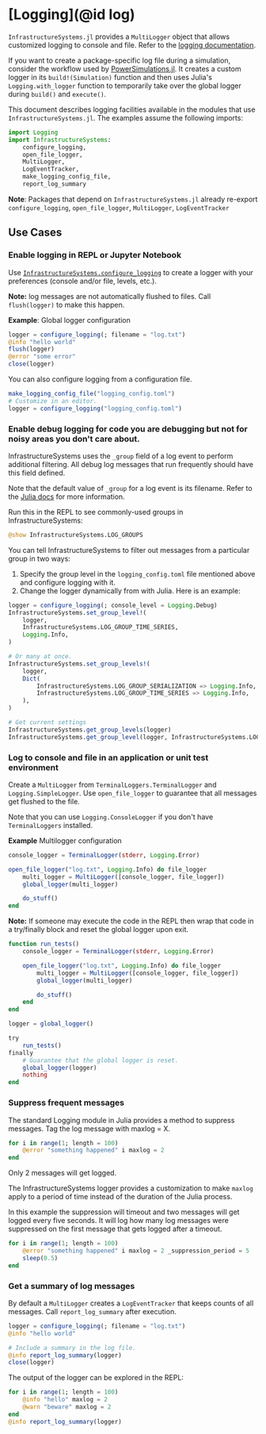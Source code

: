 # [Logging](@id log)

`InfrastructureSystems.jl` provides a `MultiLogger` object that allows customized
logging to console and file. Refer to the [logging
documentation](./logging.md).

If you want to create a package-specific log file during a simulation, consider
the workflow used by [PowerSimulations.jl](https://github.com/NREL-Sienna/PowerSimulations.jl). It creates a custom logger in its `build!(Simulation)` function and then uses
Julia's `Logging.with_logger` function to temporarily take over the global logger
during `build()` and `execute()`.

This document describes logging facilities available in the modules that use `InfrastructureSystems.jl`. The examples assume the following imports:

```julia
import Logging
import InfrastructureSystems:
    configure_logging,
    open_file_logger,
    MultiLogger,
    LogEventTracker,
    make_logging_config_file,
    report_log_summary
```

**Note**: Packages that depend on `InfrastructureSystems.jl` already re-export `configure_logging`, `open_file_logger`, `MultiLogger`, `LogEventTracker`

## Use Cases

### Enable logging in REPL or Jupyter Notebook

Use [`InfrastructureSystems.configure_logging`](@ref) to create a logger with your
preferences (console and/or file, levels, etc.).

**Note:** log messages are not automatically flushed to files. Call
`flush(logger)` to make this happen.

**Example**: Global logger configuration

```julia
logger = configure_logging(; filename = "log.txt")
@info "hello world"
flush(logger)
@error "some error"
close(logger)
```

You can also configure logging from a configuration file.

```julia
make_logging_config_file("logging_config.toml")
# Customize in an editor.
logger = configure_logging("logging_config.toml")
```

### Enable debug logging for code you are debugging but not for noisy areas you don't care about.

InfrastructureSystems uses the `_group` field of a log event to perform
additional filtering. All debug log messages that run frequently should have
this field defined.

Note that the default value of `_group` for a log event is its filename. Refer
to the [Julia
docs](https://docs.julialang.org/en/v1/stdlib/Logging/#Log-event-structure) for
more information.

Run this in the REPL to see commonly-used groups in InfrastructureSystems:

```julia
@show InfrastructureSystems.LOG_GROUPS
```

You can tell InfrastructureSystems to filter out messages from a particular
group in two ways:

 1. Specify the group level in the `logging_config.toml` file mentioned above
    and configure logging with it.
 2. Change the logger dynamically from with Julia. Here is an example:

```julia
logger = configure_logging(; console_level = Logging.Debug)
InfrastructureSystems.set_group_level!(
    logger,
    InfrastructureSystems.LOG_GROUP_TIME_SERIES,
    Logging.Info,
)

# Or many at once.
InfrastructureSystems.set_group_levels!(
    logger,
    Dict(
        InfrastructureSystems.LOG_GROUP_SERIALIZATION => Logging.Info,
        InfrastructureSystems.LOG_GROUP_TIME_SERIES => Logging.Info,
    ),
)

# Get current settings
InfrastructureSystems.get_group_levels(logger)
InfrastructureSystems.get_group_level(logger, InfrastructureSystems.LOG_GROUP_TIME_SERIES)
```

### Log to console and file in an application or unit test environment

Create a `MultiLogger` from `TerminalLoggers.TerminalLogger` and `Logging.SimpleLogger`.
Use `open_file_logger` to guarantee that all messages get flushed to the file.

Note that you can use `Logging.ConsoleLogger` if you don't have `TerminalLoggers` installed.

**Example** Multilogger configuration

```julia
console_logger = TerminalLogger(stderr, Logging.Error)

open_file_logger("log.txt", Logging.Info) do file_logger
    multi_logger = MultiLogger([console_logger, file_logger])
    global_logger(multi_logger)

    do_stuff()
end
```

**Note:** If someone may execute the code in the REPL then wrap that code in a
try/finally block and reset the global logger upon exit.

```julia
function run_tests()
    console_logger = TerminalLogger(stderr, Logging.Error)

    open_file_logger("log.txt", Logging.Info) do file_logger
        multi_logger = MultiLogger([console_logger, file_logger])
        global_logger(multi_logger)

        do_stuff()
    end
end

logger = global_logger()

try
    run_tests()
finally
    # Guarantee that the global logger is reset.
    global_logger(logger)
    nothing
end
```

### Suppress frequent messages

The standard Logging module in Julia provides a method to suppress messages.
Tag the log message with maxlog = X.

```julia
for i in range(1; length = 100)
    @error "something happened" i maxlog = 2
end
```

Only 2 messages will get logged.

The InfrastructureSystems logger provides a customization to make `maxlog`
apply to a period of time instead of the duration of the Julia process.

In this example the suppression will timeout and two messages will get logged
every five seconds. It will log how many log messages were suppressed on the
first message that gets logged after a timeout.

```julia
for i in range(1; length = 100)
    @error "something happened" i maxlog = 2 _suppression_period = 5
    sleep(0.5)
end
```

### Get a summary of log messages

By default a `MultiLogger` creates a `LogEventTracker` that keeps counts of all
messages. Call `report_log_summary` after execution.

```julia
logger = configure_logging(; filename = "log.txt")
@info "hello world"

# Include a summary in the log file.
@info report_log_summary(logger)
close(logger)
```

The output of the logger can be explored in the REPL:

```julia
for i in range(1; length = 100)
    @info "hello" maxlog = 2
    @warn "beware" maxlog = 2
end
@info report_log_summary(logger)
```
